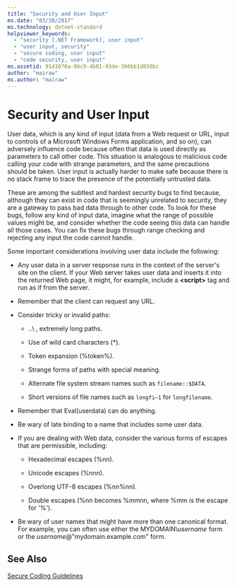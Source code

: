 ```yaml
---
title: "Security and User Input"
ms.date: "03/30/2017"
ms.technology: dotnet-standard
helpviewer_keywords: 
  - "security [.NET Framework], user input"
  - "user input, security"
  - "secure coding, user input"
  - "code security, user input"
ms.assetid: 9141076a-96c9-4b01-93de-366bb1d858bc
author: "mairaw"
ms.author: "mairaw"
---
```

# Security and User Input
User data, which is any kind of input (data from a Web request or URL, input to controls of a Microsoft Windows Forms application, and so on), can adversely influence code because often that data is used directly as parameters to call other code. This situation is analogous to malicious code calling your code with strange parameters, and the same precautions should be taken. User input is actually harder to make safe because there is no stack frame to trace the presence of the potentially untrusted data.  
  
 These are among the subtlest and hardest security bugs to find because, although they can exist in code that is seemingly unrelated to security, they are a gateway to pass bad data through to other code. To look for these bugs, follow any kind of input data, imagine what the range of possible values might be, and consider whether the code seeing this data can handle all those cases. You can fix these bugs through range checking and rejecting any input the code cannot handle.  
  
 Some important considerations involving user data include the following:  
  
- Any user data in a server response runs in the context of the server's site on the client. If your Web server takes user data and inserts it into the returned Web page, it might, for example, include a **\<script>** tag and run as if from the server.  
  
- Remember that the client can request any URL.  
  
- Consider tricky or invalid paths:  
  
  - ..\ , extremely long paths.  
  
  - Use of wild card characters (*).  
  
  - Token expansion (%token%).  
  
  - Strange forms of paths with special meaning.  
  
  - Alternate file system stream names such as `filename::$DATA`.  
  
  - Short versions of file names such as `longfi~1` for `longfilename`.  
  
- Remember that Eval(userdata) can do anything.  
  
- Be wary of late binding to a name that includes some user data.  
  
- If you are dealing with Web data, consider the various forms of escapes that are permissible, including:  
  
  - Hexadecimal escapes (%nn).  
  
  - Unicode escapes (%nnn).  
  
  - Overlong UTF-8 escapes (%nn%nn).  
  
  - Double escapes (%nn becomes %mmnn, where %mm is the escape for '%').  
  
- Be wary of user names that might have more than one canonical format. For example, you can often use either the MYDOMAIN\\*username* form or the *username*@"mydomain.example.com" form.  
  
## See Also  
 [Secure Coding Guidelines](../../../docs/standard/security/secure-coding-guidelines.md)
